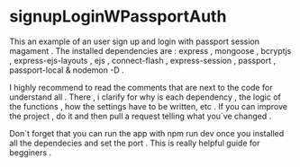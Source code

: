 # signupLoginWPassportAuth

This an example of an user sign up and login with passport session magament .
The installed dependencies are : express , mongoose , bcryptjs , express-ejs-layouts , ejs , connect-flash , 
express-session , passport , passport-local & nodemon -D .

I highly recommend to read the comments that are next to the code for understand all . There , i clarify for why is each dependency , 
the logic of the functions , how the settings have to be written, etc .
If you can improve the project , do it and then pull a request telling what you´ve changed .

Don´t forget that you can run the app with npm run dev once you installed all the dependecies and set the port .
This is really helpful guide for begginers .
